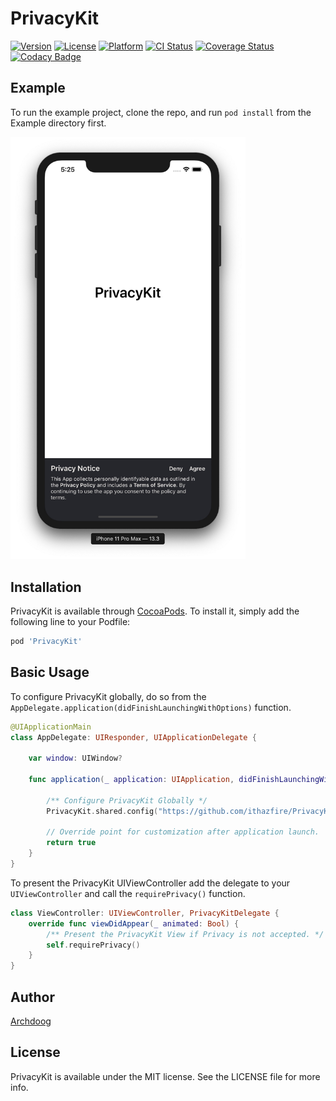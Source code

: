 # PrivacyKit

[![Version](https://img.shields.io/cocoapods/v/PrivacyKit.svg?style=flat)](https://cocoapods.org/pods/PrivacyKit)
[![License](https://img.shields.io/cocoapods/l/PrivacyKit.svg?style=flat)](https://cocoapods.org/pods/PrivacyKit)
[![Platform](https://img.shields.io/cocoapods/p/PrivacyKit.svg?style=flat)](https://cocoapods.org/pods/PrivacyKit)
[![CI Status](https://travis-ci.org/ithazfire/PrivacyKit.svg?branch=master)](https://travis-ci.org/ithazfire/PrivacyKit/settings)
[![Coverage Status](https://coveralls.io/repos/github/ithazfire/PrivacyKit/badge.svg?branch=master)](https://coveralls.io/github/ithazfire/PrivacyKit?branch=master)
[![Codacy Badge](https://api.codacy.com/project/badge/Grade/ec0c6633ce234ec09cab393f2828958f)](https://app.codacy.com/gh/ithazfire/PrivacyKit?utm_source=github.com&utm_medium=referral&utm_content=ithazfire/PrivacyKit&utm_campaign=Badge_Grade_Dashboard)

## Example

To run the example project, clone the repo, and run `pod install` from the Example directory first.

<img src="Guides/img/PrivacyKit-Basic.jpg" alt="Basic Example Screenshot" width="376px"/>

## Installation

PrivacyKit is available through [CocoaPods](https://cocoapods.org). To install
it, simply add the following line to your Podfile:

```ruby
pod 'PrivacyKit'
```

## Basic Usage

To configure PrivacyKit globally, do so from the
`AppDelegate.application(didFinishLaunchingWithOptions)` function.

```swift
@UIApplicationMain
class AppDelegate: UIResponder, UIApplicationDelegate {

    var window: UIWindow?

    func application(_ application: UIApplication, didFinishLaunchingWithOptions launchOptions: [UIApplicationLaunchOptionsKey: Any]?) -> Bool {

        /** Configure PrivacyKit Globally */
        PrivacyKit.shared.config("https://github.com/ithazfire/PrivacyKit")

        // Override point for customization after application launch.
        return true
    }
}
```

To present the PrivacyKit UIViewController add the delegate to your `UIViewController`
and call the `requirePrivacy()` function.

```swift
class ViewController: UIViewController, PrivacyKitDelegate {
    override func viewDidAppear(_ animated: Bool) {
        /** Present the PrivacyKit View if Privacy is not accepted. */
        self.requirePrivacy()
    }
}
```

## Author

[Archdoog](https://github.com/Archdoog)

## License

PrivacyKit is available under the MIT license. See the LICENSE file for more info.
